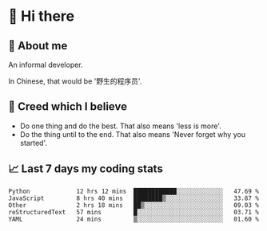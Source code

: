 # 👋 Hi there

## :speech_balloon: About me

An informal developer.

In Chinese, that would be '野生的程序员'.

## :see_no_evil: Creed which I believe

- Do one thing and do the best. That also means 'less is more'.
- Do the thing until to the end. That also means 'Never forget why you started'.

## :chart_with_upwards_trend: Last 7 days my coding stats

<!--START_SECTION:waka-->
```text
Python             12 hrs 12 mins  ████████████░░░░░░░░░░░░░   47.69 % 
JavaScript         8 hrs 40 mins   ████████▒░░░░░░░░░░░░░░░░   33.87 % 
Other              2 hrs 18 mins   ██▒░░░░░░░░░░░░░░░░░░░░░░   09.03 % 
reStructuredText   57 mins         █░░░░░░░░░░░░░░░░░░░░░░░░   03.71 % 
YAML               24 mins         ▒░░░░░░░░░░░░░░░░░░░░░░░░   01.60 % 
```
<!--END_SECTION:waka-->
